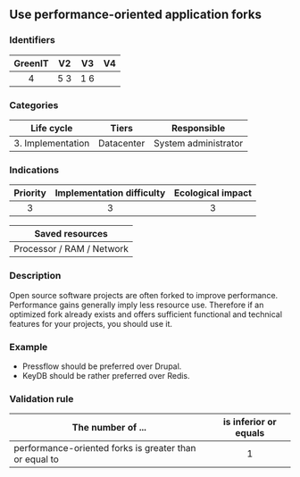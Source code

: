 ## Use performance-oriented application forks

### Identifiers

| GreenIT | V2  | V3  |  V4  |
|:-------:|:---:|:---:|:----:|
|    4    | 5 3 | 1 6 |      |

### Categories

|    Life cycle     |   Tiers    |     Responsible      |
|:-----------------:|:----------:|:--------------------:|
| 3. Implementation | Datacenter | System administrator |

### Indications

| Priority | Implementation difficulty | Ecological impact |
|:--------:|:-------------------------:|:-----------------:|
|    3     |             3             |         3         |

|                      Saved resources                      |
|:---------------------------------------------------------:|
|                 Processor / RAM / Network                 |

### Description

Open source software projects are often forked to improve performance. Performance gains generally imply less resource use. Therefore if an optimized fork already exists and offers sufficient functional and technical features for your projects, you should use it.

### Example

 - Pressflow should be preferred over Drupal.
 - KeyDB should be rather preferred over Redis.


### Validation rule

| The number of ...                                      | is inferior or equals  |  
|--------------------------------------------------------|:----------------------:|
| performance-oriented forks is greater than or equal to |           1            |
